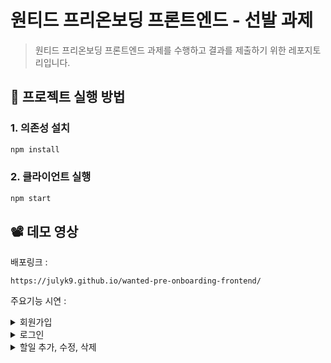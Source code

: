 # 원티드 프리온보딩 프론트엔드 - 선발 과제

> 원티드 프리온보딩 프론트엔드 과제를 수행하고 결과를 제출하기 위한 레포지토리입니다.

## 🚀 프로젝트 실행 방법

### 1. 의존성 설치

```bash
npm install
```

### 2. 클라이언트 실행

```bash
npm start
```

## 📽 데모 영상

배포링크 :

`https://julyk9.github.io/wanted-pre-onboarding-frontend/`

주요기능 시연 :

<details><summary>회원가입</summary>

![회원가입](https://user-images.githubusercontent.com/97942837/232012328-83dcf7e9-be0b-44ea-b11d-5da65183eb49.gif)

</details>

<details><summary>로그인</summary>

![로그인](https://user-images.githubusercontent.com/97942837/232012457-bbfe5082-00df-4b89-8438-6d0b3ef7b771.gif)

</details>

<details><summary>할일 추가, 수정, 삭제</summary>

![할일 추가, 수정, 삭제](https://user-images.githubusercontent.com/97942837/232012477-6bfade57-f5d5-4184-b061-e3d9fec7ac43.gif)

</details>
